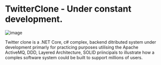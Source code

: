 # TwitterClone - Under constant development.

![image](https://user-images.githubusercontent.com/22734456/177431335-b85b911b-5cf9-4ae8-b6ff-42ee1f6e8bab.png)

Twitter clone is a .NET Core, c# complex, backend ditributed system under development primarly for practicing purposes utilising the Apache ActiveMQ, DDD, Layered Architecture, SOLID priincipals to illustrate how a comples software system could be built to support millions of users.
